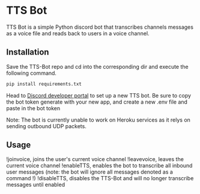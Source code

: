 # TTS Bot
TTS Bot is a simple Python discord bot that transcribes channels messages as a voice file and reads back to users in a voice channel.

## Installation

Save the TTS-Bot repo and cd into the corresponding dir and execute the following command.

```bash
pip install requirements.txt
```

Head to [Discord developer portal](https://discord.com/developers/docs/intro) to set up a new TTS bot.
Be sure to copy the bot token generate with your new app, and create a new .env file and paste in the bot token

Note: The bot is currently unable to work on Heroku services as it relys on sending outbound UDP packets.

## Usage

!joinvoice, joins the user's current voice channel
!leavevoice, leaves the current voice channel
!enableTTS, enables the bot to transcribe all inbound user messages (note: the bot will ignore all messages denoted as a command !)
!disableTTS, disables the TTS-Bot and will no longer transcribe messages until enabled
